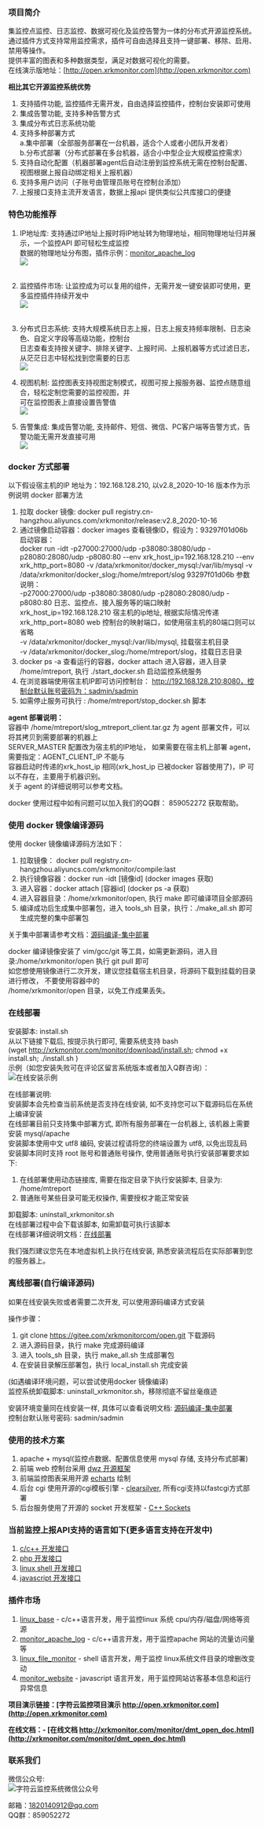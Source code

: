 ### 项目简介
集监控点监控、日志监控、数据可视化及监控告警为一体的分布式开源监控系统。    
通过插件方式支持常用监控需求，插件可自由选择且支持一键部署、移除、启用、禁用等操作。  
提供丰富的图表和多种数据类型，满足对数据可视化的需要。   
在线演示版地址：[http://open.xrkmonitor.com](http://open.xrkmonitor.com)

**相比其它开源监控系统优势**  
1.  支持插件功能, 监控插件无需开发，自由选择监控插件，控制台安装即可使用   
1.	集成告警功能, 支持多种告警方式    
1.	集成分布式日志系统功能    
1.  支持多种部署方式    
	a.集中部署（全部服务部署在一台机器，适合个人或者小团队开发者）  
	b.分布式部署（分布式部署在多台机器，适合小中型企业大规模监控需求）   
1.	支持自动化配置（机器部署agent后自动注册到监控系统无需在控制台配置、视图根据上报自动绑定相关上报机器）  
1.  支持多用户访问（子账号由管理员账号在控制台添加）  
1.  上报接口支持主流开发语言，数据上报api 提供类似公共库接口的便捷   


### 特色功能推荐
1. IP地址库: 支持通过IP地址上报时将IP地址转为物理地址，相同物理地址归并展示，一个监控API 即可轻松生成监控   
   数据的物理地址分布图，插件示例：[monitor_apache_log](https://gitee.com/xrkmonitorcom/monitor_apache_log)     
   ![](http://xrkmonitor.com/monitor/images/china_map.png)    
   <br >

1. 监控插件市场: 让监控成为可以复用的组件，无需开发一键安装即可使用，更多监控插件持续开发中    
   ![](http://xrkmonitor.com/monitor/images/plugin_show.png)    
   <br >

1. 分布式日志系统: 支持大规模系统日志上报，日志上报支持频率限制、日志染色、自定义字段等高级功能，控制台     
   日志查看支持按关键字、排除关键字、上报时间、上报机器等方式过滤日志，从茫茫日志中轻松找到您需要的日志         
   ![](http://xrkmonitor.com/monitor/images/web_log.gif)
   <br >

1. 视图机制: 监控图表支持视图定制模式，视图可按上报服务器、监控点随意组合，轻松定制您需要的监控视图，并    
   可在监控图表上直接设置告警值    
   ![](http://xrkmonitor.com/monitor/images/web_attr_git.gif)
   <br >

1. 告警集成: 集成告警功能, 支持邮件、短信、微信、PC客户端等告警方式，告警功能无需开发直接可用   
   ![](http://xrkmonitor.com/monitor/images/open_warn_git.png)
   <br >

### docker 方式部署

以下假设宿主机的IP 地址为：192.168.128.210, 以v2.8_2020-10-16  版本作为示例说明 docker 部署方法     
1. 拉取 docker 镜像: docker pull registry.cn-hangzhou.aliyuncs.com/xrkmonitor/release:v2.8_2020-10-16
1. 通过镜像启动容器：docker images 查看镜像ID，假设为：93297f01d06b    
   启动容器：   
   docker run -idt -p27000:27000/udp -p38080:38080/udp -p28080:28080/udp -p8080:80 --env xrk_host_ip=192.168.128.210 --env xrk_http_port=8080 -v /data/xrkmonitor/docker_mysql:/var/lib/mysql -v /data/xrkmonitor/docker_slog:/home/mtreport/slog 93297f01d06b 
   参数说明：   
   			-p27000:27000/udp -p38080:38080/udp -p28080:28080/udp -p8080:80 日志、监控点、接入服务等的端口映射   
             xrk_host_ip=192.168.128.210 宿主机的ip地址, 根据实际情况传递    
			 xrk_http_port=8080 web 控制台的映射端口，如使用宿主机的80端口则可以省略     
             -v /data/xrkmonitor/docker_mysql:/var/lib/mysql, 挂载宿主机目录   
             -v /data/xrkmonitor/docker_slog:/home/mtreport/slog，挂载日志目录    
1. docker ps -a 查看运行的容器，docker attach 进入容器，进入目录 /home/mtreport, 执行 ./start_docker.sh 启动监控系统服务   
1. 在浏览器端使用宿主机IP即可访问控制台： http://192.168.128.210:8080，控制台默认账号密码为：sadmin/sadmin   
1. 如需停止服务可执行 : /home/mtreport/stop_docker.sh 脚本   


**agent 部署说明：**    
容器中 /home/mtreport/slog_mtreport_client.tar.gz 为 agent 部署文件，可以将其拷贝到需要部署的机器上    
SERVER_MASTER 配置改为宿主机的IP地址， 如果需要在宿主机上部署 agent，需要指定：AGENT_CLIENT_IP 不能与    
容器启动时传递的xrk_host_ip 相同(xrk_host_ip 已被docker 容器使用了)，IP 可以不存在，主要用于机器识别。   
关于 agent 的详细说明可以参考文档。   

docker 使用过程中如有问题可以加入我们的QQ群： 859052272 获取帮助。   

### 使用 docker 镜像编译源码
使用 docker 镜像编译源码方法如下：   
1. 拉取镜像： docker pull registry.cn-hangzhou.aliyuncs.com/xrkmonitor/compile:last    
1. 执行镜像容器：docker run -idt [镜像id] (docker images 获取)    
1. 进入容器：docker attach [容器id] (docker ps -a 获取)    
1. 进入容器目录：/home/xrkmonitor/open, 执行 make 即可编译项目全部源码   
1. 编译成功后生成集中部署包，进入 tools_sh 目录，执行：./make_all.sh 即可生成完整的集中部署包    

关于集中部署请参考文档：[源码编译-集中部署](http://xrkmonitor.com/monitor/showdoc/showdoc/web/#/4?page_id=38)   

docker 编译镜像安装了 vim/gcc/git 等工具，如需更新源码，进入目录:/home/xrkmonitor/open 执行 git pull 即可    
如您想使用镜像进行二次开发，建议您挂载宿主机目录，将源码下载到挂载的目录进行修改， 不要使用容器中的    
/home/xrkmonitor/open 目录，以免工作成果丢失。   

### 在线部署

安装脚本: install.sh   
从以下链接下载后, 按提示执行即可, 需要系统支持 bash   
(wget http://xrkmonitor.com/monitor/download/install.sh; chmod +x install.sh; ./install.sh )   
示例（如您安装失败可在评论区留言系统版本或者加入Q群咨询）：![在线安装示例](https://images.gitee.com/uploads/images/2020/1016/154842_d1f6dcda_5075697.gif "show_online_install.gif")  

在线部署说明:   
安装脚本会先检查当前系统是否支持在线安装, 如不支持您可以下载源码后在系统上编译安装   
在线部署目前只支持集中部署方式, 即所有服务部署在一台机器上, 该机器上需要安装 mysql/apache    
安装脚本使用中文 utf8 编码, 安装过程请将您的终端设置为 utf8, 以免出现乱码   
安装脚本同时支持 root 账号和普通账号操作, 使用普通账号执行安装部署要求如下:     
1. 在线部署使用动态链接库, 需要在指定目录下执行安装脚本, 目录为: /home/mtreport   
2. 普通账号某些目录可能无权操作, 需要授权才能正常安装    

卸载脚本: uninstall_xrkmonitor.sh   
在线部署过程中会下载该脚本, 如需卸载可执行该脚本     
在线部署详细说明文档：[在线部署](http://xrkmonitor.com/monitor/showdoc/showdoc/web/#/4?page_id=55)    

我们强烈建议您先在本地虚拟机上执行在线安装, 熟悉安装流程后在实际部署到您的服务器上。    

### 离线部署(自行编译源码)

如果在线安装失败或者需要二次开发, 可以使用源码编译方式安装     

操作步骤：
1. git clone https://gitee.com/xrkmonitorcom/open.git 下载源码    
2. 进入源码目录，执行 make 完成源码编译   
3. 进入 tools_sh 目录，执行 make_all.sh 生成部署包   
4. 在安装目录解压部署包，执行 local_install.sh 完成安装   
  
(如遇编译环境问题，可以尝试使用docker 镜像编译)   
监控系统卸载脚本: uninstall_xrkmonitor.sh，移除彻底不留丝毫痕迹    

安装环境变量同在线安装一样, 具体可以查看说明文档: [源码编译-集中部署](http://xrkmonitor.com/monitor/showdoc/showdoc/web/#/4?page_id=38)    
控制台默认账号密码: sadmin/sadmin    


### 使用的技术方案
1. apache + mysql(监控点数据、配置信息使用 mysql 存储, 支持分布式部署)   
2. 前端 web 控制台采用 [dwz 开源框架](http://jui.org/)   
3. 前端监控图表采用开源 [echarts](https://www.echartsjs.com/zh/index.html) 绘制
4. 后台 cgi 使用开源的cgi模板引擎 - [clearsilver](http://www.clearsilver.net/), 所有cgi支持以fastcgi方式部署    
5. 后台服务使用了开源的 socket 开发框架 - [C++ Sockets](http://www.alhem.net/Sockets/)   

### 当前监控上报API支持的语言如下(更多语言支持在开发中)
1. [c/c++ 开发接口](http://xrkmonitor.com//monitor/showdoc/showdoc/web/#/4?page_id=45) 
2. [php 开发接口](http://xrkmonitor.com//monitor/showdoc/showdoc/web/#/4?page_id=51)
3. [linux shell 开发接口](http://xrkmonitor.com//monitor/showdoc/showdoc/web/#/4?page_id=72)
4. [javascript 开发接口](http://xrkmonitor.com//monitor/showdoc/showdoc/web/#/4?page_id=76)
	   
### 插件市场
1. [linux_base](https://gitee.com/xrkmonitorcom/plugin_linux_base) - c/c++语言开发，用于监控linux 系统 cpu/内存/磁盘/网络等资源    
2. [monitor_apache_log](https://gitee.com/xrkmonitorcom/monitor_apache_log) - c/c++语言开发，用于监控apache 网站的流量访问量等   
3. [linux_file_monitor](https://gitee.com/xrkmonitorcom/linux_file_monitor) - shell 语言开发，用于监控 linux系统文件目录的增删改变动      
4. [monitor_website](https://gitee.com/xrkmonitorcom/monitor_website) - javascript 语言开发，用于监控网站访客基本信息和运行异常信息      

**项目演示链接：[字符云监控项目演示 http://open.xrkmonitor.com](http://open.xrkmonitor.com)**   


**在线文档：- [在线文档 http://xrkmonitor.com/monitor/dmt_open_doc.html](http://xrkmonitor.com/monitor/dmt_open_doc.html)**   


### 联系我们

微信公众号:   
![字符云监控系统微信公众号](http://xrkmonitor.com/monitor/main/img/main_wx_qrcode.jpg)   

邮箱：1820140912@qq.com   
QQ群：859052272     


